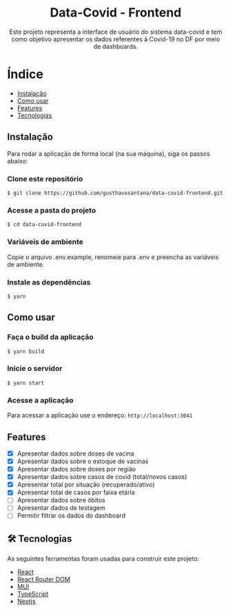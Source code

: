 <h1 align="center">Data-Covid - Frontend</h1>

<p align="center">Este projeto representa a interface de usuário do sistema data-covid e tem como objetivo apresentar os dados referentes à Covid-19 no DF por meio de dashboards.</p>

Índice
=================
<!--ts-->
   * [Instalação](#instalacao)
   * [Como usar](#como-usar)
   * [Features](#features)
   * [Tecnologias](#tecnologias)
<!--te-->


<h2 id="instalacao">Instalação</h2>

Para rodar a aplicação de forma local (na sua máquina), siga os passos abaixo:
### Clone este repositório
```
$ git clone https://github.com/gusthavosantana/data-covid-frontend.git
```
### Acesse a pasta do projeto
```
$ cd data-covid-frontend
```

### Variáveis de ambiente
Copie o arquivo .env.example, renomeie para .env e preencha as variáveis de ambiente.

### Instale as dependências
```
$ yarn
```

<h2 id="como-usar">Como usar</h2>

### Faça o build da aplicação
```
$ yarn build
```
### Inicie o servidor
```
$ yarn start
```

### Acesse a aplicação
Para acessar a aplicação use o endereço: `http://localhost:3041`

<h2 id="features">Features</h2>

- [x] Apresentar dados sobre doses de vacina
- [x] Apresentar dados sobre o estoque de vacinas
- [x] Apresentar dados sobre doses por região
- [x] Apresentar dados sobre casos de covid (total/novos casos)
- [x] Apresentar total por situação (recuperado/ativo)
- [x] Apresentar total de casos por faixa etária
- [ ] Apresentar dados sobre óbitos
- [ ] Apresentar dados de testagem
- [ ] Permitir filtrar os dados do dashboard

<h2 id="tecnologias">🛠 Tecnologias</h2>

As seguintes ferramentas foram usadas para construir este projeto:

- [React](https://nodejs.org/en/)
- [React Router DOM](https://reactrouterdotcom.fly.dev/)
- [MUI](https://mui.com/)
- [TypeScript](https://www.typescriptlang.org/)
- [Nextjs](https://nextjs.org/)
